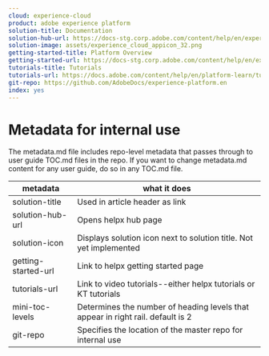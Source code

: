```yaml
---
cloud: experience-cloud
product: adobe experience platform
solution-title: Documentation
solution-hub-url: https://docs-stg.corp.adobe.com/content/help/en/experience-platform/landing/home.html
solution-image: assets/experience_cloud_appicon_32.png
getting-started-title: Platform Overview
getting-started-url: https://docs-stg.corp.adobe.com/content/help/en/experience-platform/landing/home.html
tutorials-title: Tutorials
tutorials-url: https://docs.adobe.com/content/help/en/platform-learn/tutorials/overview.html
git-repo: https://github.com/AdobeDocs/experience-platform.en
index: yes
---
```


# Metadata for internal use

The metadata.md file includes repo-level metadata that passes through to user guide TOC.md files in the repo. If you want to change metadata.md content for any user guide, do so in any TOC.md file.

| metadata | what it does |
|--- |--- |
| solution-title | Used in article header as link |
| solution-hub-url | Opens helpx hub page |
| solution-icon | Displays solution icon next to solution title. Not yet implemented |
| getting-started-url | Link to helpx getting started page |
| tutorials-url | Link to video tutorials--either helpx tutorials or KT tutorials |
| mini-toc-levels | Determines the number of heading levels that appear in right rail. default is 2 |
| git-repo | Specifies the location of the master repo for internal use |
